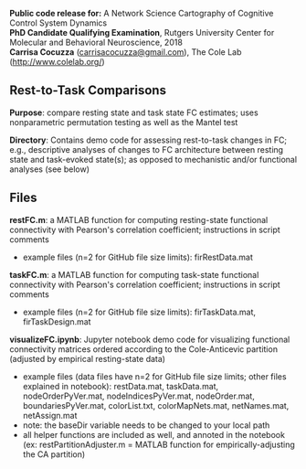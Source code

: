 **Public code release for:** A Network Science Cartography of Cognitive Control System Dynamics  
**PhD Candidate Qualifying Examination**, Rutgers University Center for Molecular and Behavioral Neuroscience, 2018  
**Carrisa Cocuzza** (carrisacocuzza@gmail.com), The Cole Lab (http://www.colelab.org/)  

## Rest-to-Task Comparisons
**Purpose**: compare resting state and task state FC estimates; uses nonparametric permutation testing as well as the Mantel test

**Directory**: Contains demo code for assessing rest-to-task changes in FC; e.g., descriptive analyses of changes to FC architecture between resting state and task-evoked state(s); as opposed to mechanistic and/or functional analyses (see below)

## Files
**restFC.m**: a MATLAB function for computing resting-state functional connectivity with Pearson's correlation coefficient; instructions in script comments  
- example files (n=2 for GitHub file size limits): firRestData.mat  

**taskFC.m**: a MATLAB function for computing task-state functional connectivity with Pearson's correlation coefficient; instructions in script comments
- example files (n=2 for GitHub file size limits): firTaskData.mat, firTaskDesign.mat

**visualizeFC.ipynb**: Jupyter notebook demo code for visualizing functional connectivity matrices ordered according to the Cole-Anticevic partition (adjusted by empirical resting-state data)
- example files (data files have n=2 for GitHub file size limits; other files explained in notebook): restData.mat, taskData.mat, nodeOrderPyVer.mat, nodeIndicesPyVer.mat, nodeOrder.mat, boundariesPyVer.mat, colorList.txt, colorMapNets.mat, netNames.mat, netAssign.mat
- note: the baseDir variable needs to be changed to your local path
- all helper functions are included as well, and annoted in the notebook (ex: restPartitionAdjuster.m = MATLAB function for empirically-adjusting the CA partition) 
